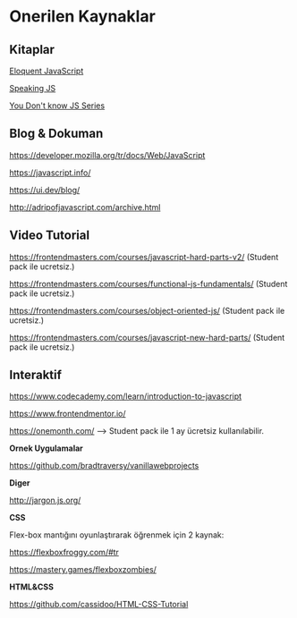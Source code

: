 # Onerilen Kaynaklar

## Kitaplar

[Eloquent JavaScript](https://eloquentjavascript.net/)

[Speaking JS](http://speakingjs.com/es5/index.html)

[You Don't know JS Series](https://github.com/getify/You-Dont-Know-JS)

## Blog & Dokuman

https://developer.mozilla.org/tr/docs/Web/JavaScript

https://javascript.info/

https://ui.dev/blog/

http://adripofjavascript.com/archive.html


## Video Tutorial
https://frontendmasters.com/courses/javascript-hard-parts-v2/ (Student pack ile ucretsiz.)

https://frontendmasters.com/courses/functional-js-fundamentals/ (Student pack ile ucretsiz.)

https://frontendmasters.com/courses/object-oriented-js/ (Student pack ile ucretsiz.)

https://frontendmasters.com/courses/javascript-new-hard-parts/ (Student pack ile ucretsiz.)

## Interaktif

https://www.codecademy.com/learn/introduction-to-javascript

https://www.frontendmentor.io/

https://onemonth.com/ --> Student pack ile 1 ay ücretsiz kullanılabilir.

**Ornek Uygulamalar**

https://github.com/bradtraversy/vanillawebprojects

**Diger**

http://jargon.js.org/

**CSS**

Flex-box mantığını oyunlaştırarak öğrenmek için 2 kaynak:

https://flexboxfroggy.com/#tr

https://mastery.games/flexboxzombies/

**HTML&CSS**

https://github.com/cassidoo/HTML-CSS-Tutorial
